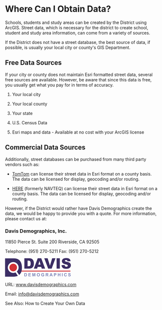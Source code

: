 # Where Can I Obtain Data?
Schools, students and study areas can be created by the District using ArcGIS. Street data, which is necessary for the district to create school, student and study area information, can come from a variety of sources.

 

If the District does not have a street database, the best source of data, if possible, is usually your local city or county's GIS Department.

## Free Data Sources
If your city or county does not maintain Esri formatted street data, several free sources are available.  However, be aware that since this data is free, you usually get what you pay for in terms of accuracy.

 

1. Your local city

1. Your local county

1. Your state

1. U.S. Census Data

1. Esri maps and data - Available at no cost with your ArcGIS license

## Commercial Data Sources
Additionally, street databases can be purchased from many third party vendors such as:

 

* [TomTom](https://www.tomtom.com/en_us/) can license their street data in Esri format on a county basis. The data can be licensed for display, geocoding and/or routing.

* [HERE](https://www.here.com/) (formerly NAVTEQ) can license their street data in Esri format on a county basis. The data can be licensed for display, geocoding and/or routing.

 

However, if the District would rather have Davis Demographics create the data, we would be happy to provide you with a quote. For more information, please contact us at:

 

### Davis Demographics, Inc. 

11850 Pierce St. Suite 200 Riverside, CA 92505

Telephone: (951) 270-5211  Fax: (951) 270-5212

![DD_Logo](dd_logo.png)

URL: www.davisdemographics.com

Email: info@davisdemographics.com



 

See Also:
How to Create Your Own Data
